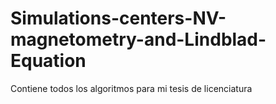 # Simulations-centers-NV-magnetometry-and-Lindblad-Equation
 Contiene todos los algoritmos para mi tesis de licenciatura
